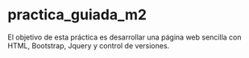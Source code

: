 # practica_guiada_m2
El objetivo de esta práctica es desarrollar una página web sencilla con HTML, Bootstrap, Jquery y control de versiones.
